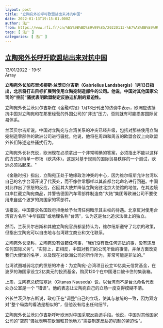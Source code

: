 ```yaml
---
layout: post
title: "立陶宛外长呼吁欧盟站出来对抗中国"
date: 2022-01-13T19:15:01.000Z
author: 法广
from: https://www.rfi.fr/cn/%E5%9B%BD%E9%99%85/20220113-%E7%AB%8B%E9%99%B6%E5%AE%9B%E5%A4%96%E9%95%BF%E5%91%BC%E5%90%81%E6%AC%A7%E7%9B%9F%E7%AB%99%E5%87%BA%E6%9D%A5%E5%AF%B9%E6%8A%97%E4%B8%AD%E5%9B%BD
tags: [ 法广 ]
categories: [ 法广 ]
---
```

<!--1642101301000-->
[立陶宛外长呼吁欧盟站出来对抗中国](https://www.rfi.fr/cn/%E5%9B%BD%E9%99%85/20220113-%E7%AB%8B%E9%99%B6%E5%AE%9B%E5%A4%96%E9%95%BF%E5%91%BC%E5%90%81%E6%AC%A7%E7%9B%9F%E7%AB%99%E5%87%BA%E6%9D%A5%E5%AF%B9%E6%8A%97%E4%B8%AD%E5%9B%BD)
------

<div>
<div>13/01/2022 - 19:51</div>Array<p><strong>                    立陶宛外长加布里埃柳斯·兰茨贝尔吉斯（Gabrielius Landsbergis）1月13日指出，北京将打击目标扩展到使用立陶宛制造部件的公司。他说，中国对其他国家公司的"空前"骚扰表明欧盟制定反胁迫机制的紧迫性。                </strong></p><div >                    <p>立陶宛外长兰茨贝尔吉斯在《金融时报》1月13日刊出的访谈中表示，欧洲应该抵抗中国对立陶宛和在那里经营的外国公司的"非法"压力，否则就有可能损害国际贸易体系。</p><p>兰茨贝尔吉斯说，中国对立陶宛与台湾关系的冲突已经升级，包括对那些使用立陶宛制造零部件的欧洲公司进行骚扰。他说，他将在周四和周五的欧盟会议上向欧盟外长们陈述这些骚扰行为。</p><p>立陶宛外长补充说，欧洲现在必须拿出一个非常明确的答案，必须指出不能以这样的方式对待单一市场（欧共体）。这是对基于规则的国际贸易秩序的一个测试，欧洲必须站起来。"</p><p>《金融时报》指出，立陶宛正处于地缘政治冲突的中心，因为维尔纽斯允许台湾以自己的名字台湾开设了代表处，而不像往常那样以其首都台北命名进行回避。中国对此作出了愤怒的反应，召回其大使并降低立陶宛驻北京大使馆的地位，在其边境口岸拦截立陶宛商品，并警告德国汽车零部件制造商“大陆”集团等欧洲公司不要使用来自这个波罗的海国家的零部件。</p><p>该报说，中国要求各国政府拒绝给予台湾任何暗示其主权的待遇。北京反对使用台湾官方名称"中华民国"或地理名称"台湾"，认为这是台北追求法律上的独立。</p><p>然而，兰茨贝尔吉斯和其他立陶宛官员都坚持认为，维尔纽斯遵守了北京的政策，但指出立陶宛可以自由地与台湾建立商业和文化联系。</p><p>立陶宛外长坚称，立陶宛没有做错任何事，“我们没有做任何违法的事，没有违反任何国际义务”。“实际上，正相反，中国对我们的公司所做的事情，并单方面改变我们大使馆的名字，以及现在对欧洲公司的所作所为，非常可能是非法的。”</p><p>台湾试图减弱北京的愤怒的冲击：为立陶宛-台湾项目设立10亿美元信贷基金，在波罗的海国家设立2亿美元的投资基金，购买120个在中国港口被卡住的集装箱。</p><p>上周，立陶宛总统瑙塞达（Gitanas Nauseda）说，以台湾而不是台北命名代表处办公室是一个 "错误"。他的表态让立陶宛自己的立场一度变得模糊不清。</p><p>外长兰茨贝尔吉斯说，政府正在"调整"自己的立场，使其与总统的一致，因为双方对"整个局势的看法是相似的"，但他没有给出任何细节。</p><p>立陶宛外长兰茨贝尔吉斯呼吁欧洲对中国采取反胁迫手段。他说，中国对其他国家公司的"空前"骚扰表明在欧洲和其他地方"需要制定反胁迫机制的紧迫性"。</p>                                            <div data-selfpromo-newsletter>    </div>    <div data-selfpromo-app>    </div>                </div>
</div>
